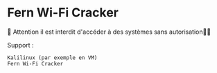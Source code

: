 #  Fern Wi-Fi Cracker

🚩 Attention il est interdit d'accéder à des systèmes sans autorisation🏴‍☠️

Support :

    Kalilinux (par exemple en VM)
    Fern Wi-Fi Cracker

  
